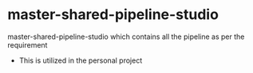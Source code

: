 # master-shared-pipeline-studio
master-shared-pipeline-studio which contains all the pipeline as per the requirement

- This is utilized in the personal project